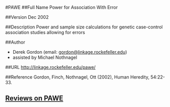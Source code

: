 #PAWE
##Full Name
Power for Association With Error

##Version
Dec 2002

##Description
Power and sample size calculations for genetic case-control association studies allowing for errors

##Author
* Derek Gordon (email: gordon@linkage.rockefeller.edu)
* assisted by Michael Nothnagel

##URL
http://linkage.rockefeller.edu/pawe/

##Reference
Gordon, Finch, Nothnagel, Ott (2002), Human Heredity, 54:22-33.


## [Reviews on PAWE](https://github.com/gaow/genetic-analysis-software/issues/372)